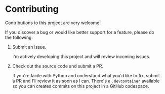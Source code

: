# Contributing

Contributions to this project are very welcome!

If you discover a bug or would like better support for a feature, please do the following:

1. Submit an Issue.

   I'm actively developing this project and will review incoming issues.
1. Check out the source code and submit a PR.
   
   If you're facile with Python and understand what you'd like to fix, submit a PR and I'll 
   review it as soon as I can. There's a `.devcontainer` available so you can creates commits 
   on this project in a GitHub codespace.
   
